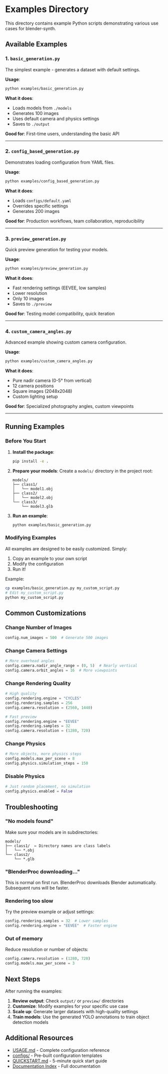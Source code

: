 # Examples Directory

This directory contains example Python scripts demonstrating various use cases for blender-synth.

## Available Examples

### 1. `basic_generation.py`
The simplest example - generates a dataset with default settings.

**Usage**:
```bash
python examples/basic_generation.py
```

**What it does**:
- Loads models from `./models`
- Generates 100 images
- Uses default camera and physics settings
- Saves to `./output`

**Good for**: First-time users, understanding the basic API

---

### 2. `config_based_generation.py`
Demonstrates loading configuration from YAML files.

**Usage**:
```bash
python examples/config_based_generation.py
```

**What it does**:
- Loads `configs/default.yaml`
- Overrides specific settings
- Generates 200 images

**Good for**: Production workflows, team collaboration, reproducibility

---

### 3. `preview_generation.py`
Quick preview generation for testing your models.

**Usage**:
```bash
python examples/preview_generation.py
```

**What it does**:
- Fast rendering settings (EEVEE, low samples)
- Lower resolution
- Only 10 images
- Saves to `./preview`

**Good for**: Testing model compatibility, quick iteration

---

### 4. `custom_camera_angles.py`
Advanced example showing custom camera configuration.

**Usage**:
```bash
python examples/custom_camera_angles.py
```

**What it does**:
- Pure nadir camera (0-5° from vertical)
- 12 camera positions
- Square images (2048x2048)
- Custom lighting setup

**Good for**: Specialized photography angles, custom viewpoints

---

## Running Examples

### Before You Start

1. **Install the package**:
   ```bash
   pip install -e .
   ```

2. **Prepare your models**:
   Create a `models/` directory in the project root:
   ```
   models/
   ├── class1/
   │   └── model1.obj
   ├── class2/
   │   └── model2.obj
   └── class3/
       └── model3.glb
   ```

3. **Run an example**:
   ```bash
   python examples/basic_generation.py
   ```

### Modifying Examples

All examples are designed to be easily customized. Simply:

1. Copy an example to your own script
2. Modify the configuration
3. Run it!

Example:
```bash
cp examples/basic_generation.py my_custom_script.py
# Edit my_custom_script.py
python my_custom_script.py
```

## Common Customizations

### Change Number of Images

```python
config.num_images = 500  # Generate 500 images
```

### Change Camera Settings

```python
# More overhead angles
config.camera.nadir_angle_range = (0, 5)  # Nearly vertical
config.camera.orbit_angles = 16  # More viewpoints
```

### Change Rendering Quality

```python
# High quality
config.rendering.engine = "CYCLES"
config.rendering.samples = 256
config.camera.resolution = (2560, 1440)

# Fast preview
config.rendering.engine = "EEVEE"
config.rendering.samples = 32
config.camera.resolution = (1280, 720)
```

### Change Physics

```python
# More objects, more physics steps
config.models.max_per_scene = 8
config.physics.simulation_steps = 150
```

### Disable Physics

```python
# Just random placement, no simulation
config.physics.enabled = False
```

## Troubleshooting

### "No models found"
Make sure your models are in subdirectories:
```
models/
├── class1/  ← Directory names are class labels
│   └── *.obj
└── class2/
    └── *.glb
```

### "BlenderProc downloading..."
This is normal on first run. BlenderProc downloads Blender automatically. Subsequent runs will be faster.

### Rendering too slow
Try the preview example or adjust settings:
```python
config.rendering.samples = 32  # Lower samples
config.rendering.engine = "EEVEE"  # Faster engine
```

### Out of memory
Reduce resolution or number of objects:
```python
config.camera.resolution = (1280, 720)
config.models.max_per_scene = 3
```

## Next Steps

After running the examples:

1. **Review output**: Check `output/` or `preview/` directories
2. **Customize**: Modify examples for your specific use case
3. **Scale up**: Generate larger datasets with high-quality settings
4. **Train models**: Use the generated YOLO annotations to train object detection models

## Additional Resources

- [USAGE.md](../docs/USAGE.md) - Complete configuration reference
- [configs/](../configs/) - Pre-built configuration templates
- [QUICKSTART.md](../docs/QUICKSTART.md) - 5-minute quick start guide
- [Documentation Index](../docs/index.md) - Full documentation
